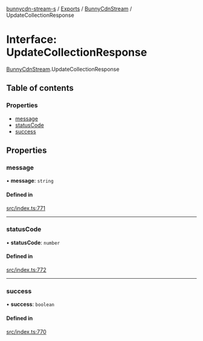 [bunnycdn-stream-s](../README.md) / [Exports](../modules.md) / [BunnyCdnStream](../modules/BunnyCdnStream.md) / UpdateCollectionResponse

# Interface: UpdateCollectionResponse

[BunnyCdnStream](../modules/BunnyCdnStream.md).UpdateCollectionResponse

## Table of contents

### Properties

- [message](BunnyCdnStream.UpdateCollectionResponse.md#message)
- [statusCode](BunnyCdnStream.UpdateCollectionResponse.md#statuscode)
- [success](BunnyCdnStream.UpdateCollectionResponse.md#success)

## Properties

### message

• **message**: `string`

#### Defined in

[src/index.ts:771](https://github.com/Sterrenhemel/bunnycdn-stream/blob/8ddf88a/src/index.ts#L771)

___

### statusCode

• **statusCode**: `number`

#### Defined in

[src/index.ts:772](https://github.com/Sterrenhemel/bunnycdn-stream/blob/8ddf88a/src/index.ts#L772)

___

### success

• **success**: `boolean`

#### Defined in

[src/index.ts:770](https://github.com/Sterrenhemel/bunnycdn-stream/blob/8ddf88a/src/index.ts#L770)
